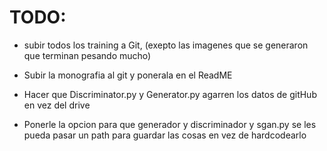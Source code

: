 # TODO:

+ subir todos los training a Git, (exepto las imagenes que se generaron que terminan pesando mucho)

+ Subir la monografia al git y ponerala en el ReadME

+ Hacer que Discriminator.py y Generator.py agarren los datos de gitHub en vez del drive

+ Ponerle la opcion para que generador y discriminador y sgan.py se les pueda pasar un path para guardar las cosas en vez de hardcodearlo
